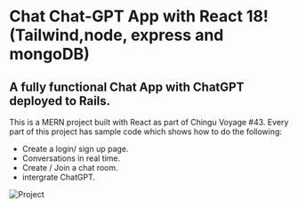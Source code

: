 # Chat Chat-GPT App with React 18! (Tailwind,node, express and mongoDB)

## A fully functional Chat App with ChatGPT deployed to Rails.

This is a MERN project built with React as part of Chingu Voyage #43. Every part of this project has sample code which shows how to do the following:

* Create a login/ sign up page.
* Conversations in real time.
* Create / Join a chat room.
* intergrate ChatGPT.

![Project](main)


